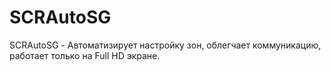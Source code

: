 # SCRAutoSG
SCRAutoSG - Автоматизирует настройку зон, облегчает коммуникацию, работает только на Full HD экране.
